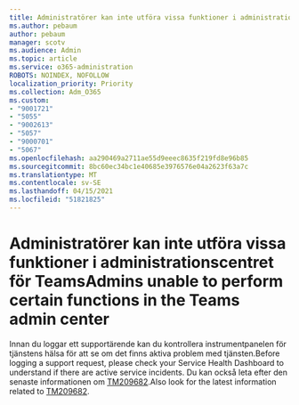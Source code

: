 ```yaml
---
title: Administratörer kan inte utföra vissa funktioner i administrationscentret för Teams
ms.author: pebaum
author: pebaum
manager: scotv
ms.audience: Admin
ms.topic: article
ms.service: o365-administration
ROBOTS: NOINDEX, NOFOLLOW
localization_priority: Priority
ms.collection: Adm_O365
ms.custom:
- "9001721"
- "5055"
- "9002613"
- "5057"
- "9000701"
- "5067"
ms.openlocfilehash: aa290469a2711ae55d9eeec8635f219fd8e96b85
ms.sourcegitcommit: 8bc60ec34bc1e40685e3976576e04a2623f63a7c
ms.translationtype: MT
ms.contentlocale: sv-SE
ms.lasthandoff: 04/15/2021
ms.locfileid: "51821825"
---
```

# <a name="admins-unable-to-perform-certain-functions-in-the-teams-admin-center"></a><span data-ttu-id="49b9a-102">Administratörer kan inte utföra vissa funktioner i administrationscentret för Teams</span><span class="sxs-lookup"><span data-stu-id="49b9a-102">Admins unable to perform certain functions in the Teams admin center</span></span>

<span data-ttu-id="49b9a-103">Innan du loggar ett supportärende kan du kontrollera instrumentpanelen för tjänstens hälsa för att se om det finns aktiva problem med tjänsten.</span><span class="sxs-lookup"><span data-stu-id="49b9a-103">Before logging a support request, please check your Service Health Dashboard to understand if there are active service incidents.</span></span> <span data-ttu-id="49b9a-104">Du kan också leta efter den senaste informationen om [TM209682](https://admin.microsoft.com/AdminPortal/Home/#/servicehealth?eventid=TM209682).</span><span class="sxs-lookup"><span data-stu-id="49b9a-104">Also look for the latest information related to [TM209682](https://admin.microsoft.com/AdminPortal/Home/#/servicehealth?eventid=TM209682).</span></span>
